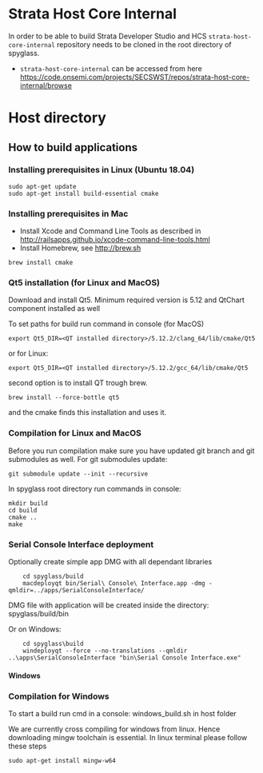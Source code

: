 # Strata Host Core Internal

In order to be able to build Strata Developer Studio and HCS `strata-host-core-internal` repository needs to be cloned in the root directory of spyglass.

- `strata-host-core-internal` can be accessed from here https://code.onsemi.com/projects/SECSWST/repos/strata-host-core-internal/browse 

# Host directory

## How to build applications

### Installing prerequisites in Linux (Ubuntu 18.04)

```
sudo apt-get update
sudo apt-get install build-essential cmake
```

### Installing prerequisites in Mac

* Install Xcode and Command Line Tools as described in http://railsapps.github.io/xcode-command-line-tools.html
* Install Homebrew, see http://brew.sh

```
brew install cmake
```

### Qt5 installation (for Linux and MacOS)

Download and install Qt5. Minimum required version is 5.12 and QtChart component installed as well

To set paths for build run command in console (for MacOS)
```
export Qt5_DIR=<QT installed directory>/5.12.2/clang_64/lib/cmake/Qt5
```

or for Linux:
```
export Qt5_DIR=<QT installed directory>/5.12.2/gcc_64/lib/cmake/Qt5
```


second option is to install QT trough brew.
```
brew install --force-bottle qt5
```

and the cmake finds this installation and uses it.


### Compilation for Linux and MacOS
Before you run compilation make sure you have updated git branch and git submodules as well. For git submodules update:
```
git submodule update --init --recursive
```

In spyglass root directory run commands in console:

```
mkdir build
cd build
cmake ..
make
```



### Serial Console Interface deployment
Optionally create simple app DMG with all dependant libraries

```
    cd spyglass/build
    macdeployqt bin/Serial\ Console\ Interface.app -dmg -qmldir=../apps/SerialConsoleInterface/

```

DMG file with application will be created inside the directory:
spyglass/build/bin

Or on Windows:
```
    cd spyglass\build
    windeployqt --force --no-translations --qmldir ..\apps\SerialConsoleInterface "bin\Serial Console Interface.exe"

```

#### Windows

### Compilation for Windows
To start a build run cmd in a console: windows_build.sh in host folder

We are currently cross compiling for windows from linux. Hence downloading mingw toolchain is essential. In linux terminal please follow these steps
```
sudo apt-get install mingw-w64
```
